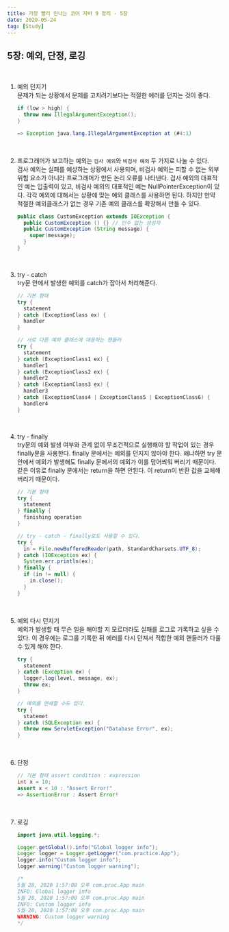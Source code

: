```yaml
---
title: 가장 빨리 만나는 코어 자바 9 정리 - 5장
date: 2020-05-24
tag: [Study]
---
```


## 5장: 예외, 단정, 로깅

<br />

1. 예외 던지기  
   문제가 되는 상황에서 문제를 고치려기보다는 적절한 에러를 던지는 것이 좋다.

    ```java
    if (low > high) {
      throw new IllegalArgumentException();
    }

    => Exception java.lang.IllegalArgumentException at (#4:1)
    ```

<br />

2. 프로그래머가 보고하는 예외는 `검사 예외`와 `비검사 예외` 두 가지로 나눌 수 있다.  
검사 예외는 실패를 예상하는 상황에서 사용되며, 비검사 예외는 피할 수 없는 외부 위험 요소가 아니라 프로그래머가 만든 논리 오류를 나타낸다. 검사 예외의 대표적인 예는 입출력이 있고, 비검사 예외의 대표적인 예는 NullPointerException이 있다. 각각 예외에 대해서는 상황에 맞는 예외 클래스를 사용하면 된다. 하지만 만약 적절한 예외클래스가 없는 경우 기존 예외 클래스를 확장해서 만들 수 있다.

    ```java
    public class CustomException extends IOException {
      public CustomException () {} // 인수 없는 생성자
      public CustomException (String message) {
        super(message);
      }
    }
    ```

<br />

3. try - catch  
   try문 안에서 발생한 예외를 catch가 잡아서 처리해준다.

    ```java
    // 기본 형태
    try {
      statement
    } catch (ExceptionClass ex) {
      handler
    }

    // 서로 다른 예외 클래스에 대응하는 핸들러
    try {
      statement
    } catch (ExceptionClass1 ex) {
      handler1
    } catch (ExceptionClass2 ex) {
      handler2
    } catch (ExceptionClass3 ex) {
      handler3
    } catch (ExceptionClass4 | ExceptionClass5 | ExceptionClass6) {
      handler4
    }
    ```

<br />
  
4. try - finally  
   try문의 예외 발생 여부와 관계 없이 무조건적으로 실행해야 할 작업이 있는 경우 finally문을 사용한다. finally 문에서는 예외를 던지지 않아야 한다. 왜냐하면 try 문 안에서 예외가 발생해도 finally 문에서의 예외가 이를 덮어씌워 버리기 때문이다. 같은 이유로 finally 문에서는 return을 하면 안된다. 이 return이 반환 값을 교체해버리기 때문이다.

    ```java
    // 기본 형태
    try {
      statement
    } finally {
      finishing operation
    }

    // try - catch - finally로도 사용할 수 있다.
    try {
      in = File.newBufferedReader(path, StandardCharsets.UTF_8);
    } catch (IOException ex) {
      System.err.println(ex);
    } finally {
      if (in != null) {
        in.close();
      }
    }
    ```

<br />

5. 예외 다시 던지기  
   예외가 발생할 때 무슨 일을 해야할 지 모르더라도 실패를 로그로 기록하고 싶을 수 있다. 이 경우에는 로그를 기록한 뒤 에러를 다시 던져서 적합한 예외 핸들러가 다룰 수 있게 해야 한다.

    ```java
    try {
      statement
    } catch (Exception ex) {
      logger.log(level, message, ex);
      throw ex;
    }

    // 예외를 연쇄할 수도 있다.
    try {
      statemet
    } catch (SQLException ex) {
      throw new ServletException("Database Error", ex);
    }
    ```

<br />

6. 단정

    ```java
    // 기본 형태 assert condition : expression
    int x = 10;
    assert x < 10 : "Assert Error!"
    => AssertionError : Assert Error!
    ```

<br />

7. 로깅

    ```java
    import java.util.logging.*;

    Logger.getGlobal().info("Global logger info");
    Logger logger = Logger.getLogger("com.practice.App");
    logger.info("Custom logger info");
    logger.warning("Custom logger warning");

    /*
    5월 28, 2020 1:57:08 오후 com.prac.App main
    INFO: Global logger info
    5월 28, 2020 1:57:08 오후 com.prac.App main
    INFO: Custom logger info
    5월 28, 2020 1:57:08 오후 com.prac.App main
    WARNING: Custom logger warning
    */
    ```
